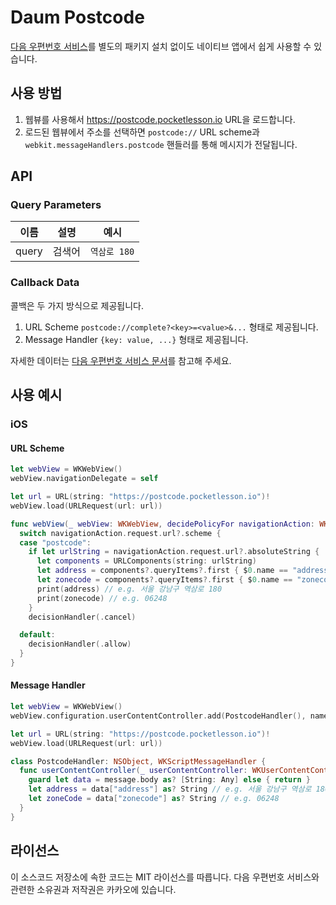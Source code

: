 # Daum Postcode

[다음 우편번호 서비스](https://postcode.map.daum.net/guide)를 별도의 패키지 설치 없이도 네이티브 앱에서 쉽게 사용할 수 있습니다.

## 사용 방법

1. 웹뷰를 사용해서 https://postcode.pocketlesson.io URL을 로드합니다.
2. 로드된 웹뷰에서 주소를 선택하면 `postcode://` URL scheme과 `webkit.messageHandlers.postcode` 핸들러를 통해 메시지가 전달됩니다.

## API

### Query Parameters

| 이름 | 설명 | 예시 |
|---|---|---|
| query | 검색어 | `역삼로 180` |

### Callback Data

콜백은 두 가지 방식으로 제공됩니다.

1. URL Scheme
    `postcode://complete?<key>=<value>&...` 형태로 제공됩니다.
2. Message Handler
    `{key: value, ...}` 형태로 제공됩니다.

자세한 데이터는 [다음 우편번호 서비스 문서](https://postcode.map.daum.net/guide#attributes)를 참고해 주세요.

## 사용 예시

### iOS

#### URL Scheme

```swift
let webView = WKWebView()
webView.navigationDelegate = self

let url = URL(string: "https://postcode.pocketlesson.io")!
webView.load(URLRequest(url: url))

func webView(_ webView: WKWebView, decidePolicyFor navigationAction: WKNavigationAction, decisionHandler: @escaping (WKNavigationActionPolicy) -> Void) {
  switch navigationAction.request.url?.scheme {
  case "postcode":
    if let urlString = navigationAction.request.url?.absoluteString {
      let components = URLComponents(string: urlString)
      let address = components?.queryItems?.first { $0.name == "address" }?.value
      let zonecode = components?.queryItems?.first { $0.name == "zonecode" }?.value
      print(address) // e.g. 서울 강남구 역삼로 180
      print(zonecode) // e.g. 06248
    }
    decisionHandler(.cancel)

  default:
    decisionHandler(.allow)
  }
}
```

#### Message Handler

```swift
let webView = WKWebView()
webView.configuration.userContentController.add(PostcodeHandler(), name: "postcode")

let url = URL(string: "https://postcode.pocketlesson.io")!
webView.load(URLRequest(url: url))

class PostcodeHandler: NSObject, WKScriptMessageHandler {
  func userContentController(_ userContentController: WKUserContentController, didReceive message: WKScriptMessage) {
    guard let data = message.body as? [String: Any] else { return }
    let address = data["address"] as? String // e.g. 서울 강남구 역삼로 180
    let zoneCode = data["zonecode"] as? String // e.g. 06248
  }
}
```

## 라이선스

이 소스코드 저장소에 속한 코드는 MIT 라이선스를 따릅니다. 다음 우편번호 서비스와 관련한 소유권과 저작권은 카카오에 있습니다.
